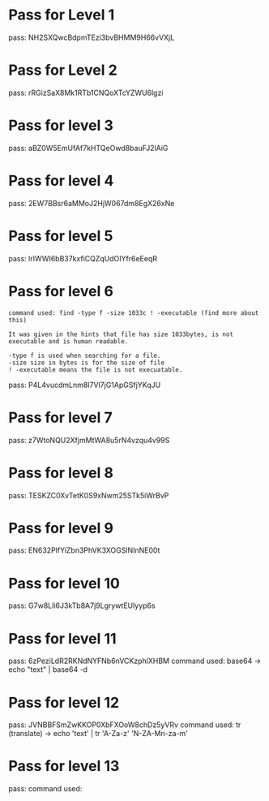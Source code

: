 # Pass for Level 1
pass: NH2SXQwcBdpmTEzi3bvBHMM9H66vVXjL

# Pass for Level 2
pass: rRGizSaX8Mk1RTb1CNQoXTcYZWU6lgzi

# Pass for level 3
pass: aBZ0W5EmUfAf7kHTQeOwd8bauFJ2lAiG

# Pass for level 4
pass: 2EW7BBsr6aMMoJ2HjW067dm8EgX26xNe

# Pass for level 5
pass: lrIWWI6bB37kxfiCQZqUdOIYfr6eEeqR

# Pass for level 6
```
command used: find -type f -size 1033c ! -executable (find more about this)

It was given in the hints that file has size 1033bytes, is not executable and is human readable.

-type f is used when searching for a file.
-size size in bytes is for the size of file
! -executable means the file is not execuatable.

```
pass: P4L4vucdmLnm8I7Vl7jG1ApGSfjYKqJU

# Pass for level 7
pass: z7WtoNQU2XfjmMtWA8u5rN4vzqu4v99S

# Pass for level 8
pass: TESKZC0XvTetK0S9xNwm25STk5iWrBvP

# Pass for level 9
pass: EN632PlfYiZbn3PhVK3XOGSlNInNE00t

# Pass for level 10
pass: G7w8LIi6J3kTb8A7j9LgrywtEUlyyp6s

# Pass for level 11
pass: 6zPeziLdR2RKNdNYFNb6nVCKzphlXHBM
command used: base64 -> echo "text" | base64 -d

# Pass for level 12
pass: JVNBBFSmZwKKOP0XbFXOoW8chDz5yVRv
command used: tr (translate) -> echo 'text' | tr 'A-Za-z' 'N-ZA-Mn-za-m'

# Pass for level 13
pass: 
command used: 